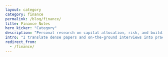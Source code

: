```yaml
---
layout: category
category: finance
permalink: /blog/finance/
title: Finance Notes
hero_kicker: "Category"
description: "Personal research on capital allocation, risk, and building antifragile portfolios."
intro: "I translate dense papers and on-the-ground interviews into practical playbooks for individual investors and small teams."
redirect_from:
  - /finance/
---
```

